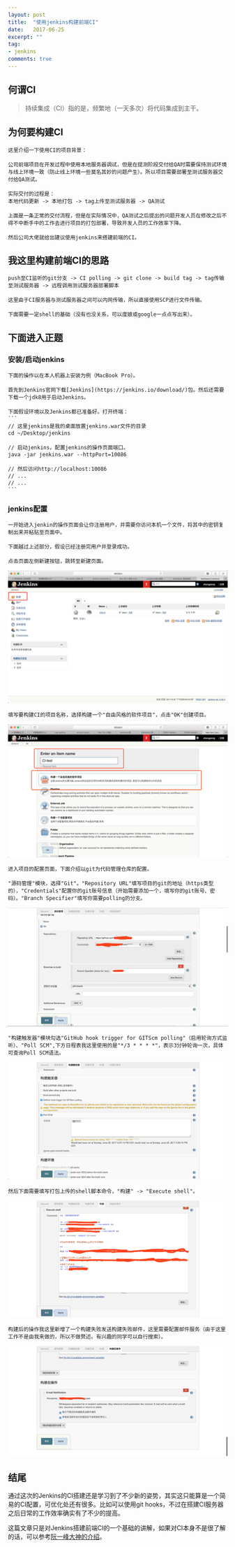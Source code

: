 ```yaml
---
layout: post
title:  "使用jenkins构建前端CI"
date:   2017-06-25
excerpt: ""
tag:
- jenkins
comments: true
---
```


## 何谓CI
>持续集成（CI）指的是，频繁地（一天多次）将代码集成到主干。

## 为何要构建CI
    这里介绍一下使用CI的项目背景：
    
    公司前端项目在开发过程中使用本地服务器调试，但是在提测阶段交付给QA时需要保持测试环境与线上环境一致（防止线上环境一些莫名其妙的问题产生）。所以项目需要部署至测试服务器交付给QA测试。  

    实际交付的过程是：
    本地代码更新 -> 本地打包 -> tag上传至测试服务器 -> QA测试

    上面是一条正常的交付流程，但是在实际情况中，QA测试之后提出的问题开发人员在修改之后不得不中断手中的工作去进行项目的打包部署，导致开发人员的工作效率下降。

    然后公司大佬就给出建议使用jenkins来搭建前端的CI。

## 我这里构建前端CI的思路
    
    push至CI监听的git分支 -> CI polling -> git clone -> build tag -> tag传输至测试服务器 -> 远程调用测试服务器部署脚本

    这里由于CI服务器与测试服务器之间可以内网传输，所以直接使用SCP进行文件传输。

    下面需要一定shell的基础（没有也没关系，可以度娘或google一点点写出来）。

## 下面进入正题

### 安装/启动jenkins
    
    下面的操作以在本人机器上安装为例（MacBook Pro）。
    
    首先到Jenkins官网下载[Jenkins](https://jenkins.io/download/)包。然后还需要下载一个jdk8用于启动Jenkins。

    下面假设环境以及Jenkins都已准备好。打开终端：
    ```
    // 这里jenkins是我的桌面放置jenkins.war文件的目录
    cd ~/Desktop/jenkins

    // 启动jenkins，配置jenkins的操作页面端口。
    java -jar jenkins.war --httpPort=10086

    // 然后访问http://localhost:10086
    // ...
    // ...
    ```

### jenkins配置
    一开始进入jenkin的操作页面会让你注册用户，并需要你访问本机一个文件，将其中的密钥复制出来并粘贴至页面中。
    
    下面越过上述部分，假设已经注册完用户并登录成功。

    点击页面左侧新建按钮，跳转至新建页面。
    
![](/assets/img/jenkins/jenkins-1.png)
    
    填写要构建CI的项目名称，选择构建一个"自由风格的软件项目"，点击"OK"创建项目。

![](/assets/img/jenkins/jenkins-2.png)

    进入项目的配置页面，下面介绍以git为代码管理仓库的配置。
    
    "源码管理"模块，选择"Git"。"Repository URL"填写项目的git的地址（https类型的），"Credentials"配置你的git账号信息（开始需要添加一个，填写你的git账号、密码）。"Branch Specifier"填写你需要polling的分支。

![](/assets/img/jenkins/jenkins-3.png)

    "构建触发器"模块勾选"GitHub hook trigger for GITScm polling"（启用轮询方式监听）、"Poll SCM",下方日程表我这里使用的是"*/3 * * * *"，表示3分钟轮询一次，具体可查询Poll SCM语法。

![](/assets/img/jenkins/jenkins-4.png)

    然后下面需要填写打包上传的shell脚本命令，"构建" -> "Execute shell"。

![](/assets/img/jenkins/jenkins-5.png)

    构建后的操作我这里新增了一个构建失败发送构建失败邮件，这里需要配置邮件服务（由于这里工作不是由我来做的，所以不做赘述。有兴趣的同学可以自行搜索）。

![](/assets/img/jenkins/jenkins-6.png)

## 结尾

通过这次的Jenkins的CI搭建还是学习到了不少新的姿势，其实这只能算是一个简易的CI配置，可优化处还有很多。比如可以使用git hooks，不过在搭建CI服务器之后日常的工作效率确实有了不少的提高。

这篇文章只是对Jenkins搭建前端CI的一个基础的讲解，如果对CI本身不是很了解的话，可以参考[阮一峰大神的介绍](http://www.ruanyifeng.com/blog/2015/09/continuous-integration.html)。


